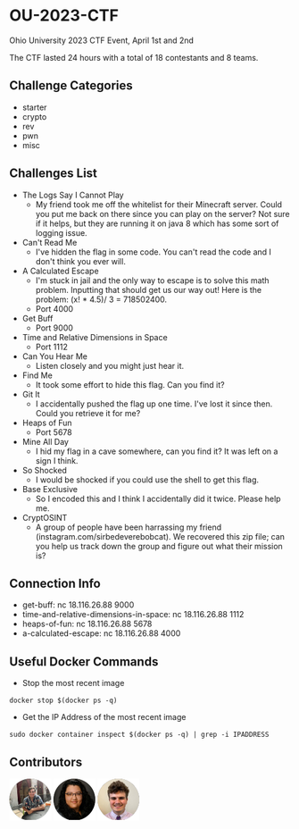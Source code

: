 # OU-2023-CTF
Ohio University 2023 CTF Event, April 1st and 2nd

The CTF lasted 24 hours with a total of 18 contestants and 8 teams. 

## Challenge Categories
- starter
- crypto
- rev
- pwn
- misc

## Challenges List
- The Logs Say I Cannot Play
  - My friend took me off the whitelist for their Minecraft server. Could you put me back on there since you can play on the server? Not sure if it helps, but they are running it on java 8 which has some sort of logging issue.
- Can't Read Me
  - I've hidden the flag in some code. You can't read the code and I don't think you ever will.
- A Calculated Escape
  - I'm stuck in jail and the only way to escape is to solve this math problem. Inputting that should get us our way out! Here is the problem: (x! * 4.5)/ 3 = 718502400.
  - Port 4000
- Get Buff
  - Port 9000
- Time and Relative Dimensions in Space
  - Port 1112
- Can You Hear Me
  - Listen closely and you might just hear it.
- Find Me
  - It took some effort to hide this flag. Can you find it?
- Git It
  - I accidentally pushed the flag up one time. I've lost it since then. Could you retrieve it for me?
- Heaps of Fun
  - Port 5678
- Mine All Day
  - I hid my flag in a cave somewhere, can you find it? It was left on a sign I think.
- So Shocked
  - I would be shocked if you could use the shell to get this flag.
- Base Exclusive
  - So I encoded this and I think I accidentally did it twice. Please help me.
- CryptOSINT
  - A group of people have been harrassing my friend (instagram.com/sirbedeverebobcat). We recovered this zip file; can you help us track down the group and figure out what their mission is?

## Connection Info
- get-buff: nc 18.116.26.88 9000
- time-and-relative-dimensions-in-space: nc 18.116.26.88 1112
- heaps-of-fun: nc 18.116.26.88 5678
- a-calculated-escape: nc 18.116.26.88 4000

## Useful Docker Commands
- Stop the most recent image
```
docker stop $(docker ps -q)
```
- Get the IP Address of the most recent image
```
sudo docker container inspect $(docker ps -q) | grep -i IPADDRESS
```

## Contributors

[![Justin Garey Avatar Image](./_contributors/Justin-Garey_avatar.png)](https://github.com/Justin-Garey)
[![Alex Williams Avatar Image](_contributors/awisticky_avatar.png)](https://github.com/awisticky)
[![Owen Salyer Avatar Image](./_contributors/osalyer02_avatar.png)](https://github.com/osalyer02)
